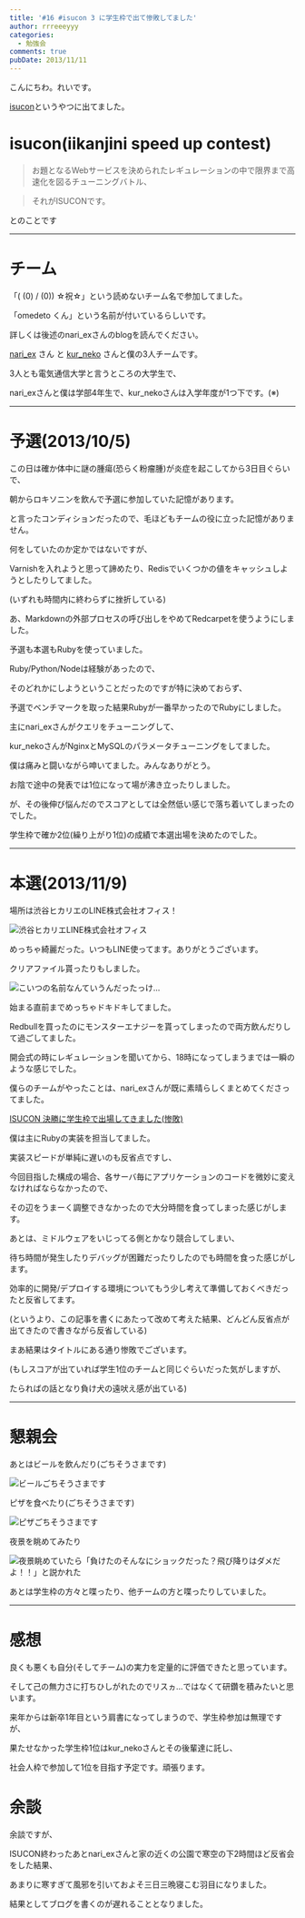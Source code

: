 ```yaml
---
title: '#16 #isucon 3 に学生枠で出て惨敗してました'
author: rrreeeyyy
categories:
  - 勉強会
comments: true
pubDate: 2013/11/11
---
```


こんにちわ。れいです。

[isucon][1]というやつに出てました。

<!--more-->

# isucon(iikanjini speed up contest)

> お題となるWebサービスを決められたレギュレーションの中で限界まで高速化を図るチューニングバトル、

> それがISUCONです。

とのことです

---

# チーム

「( (0) / (0)) ☆祝☆」という読めないチーム名で参加してました。

「omedeto くん」という名前が付いているらしいです。

詳しくは後述のnari_exさんのblogを読んでください。

[nari_ex][2] さん と [kur_neko][3] さんと僕の3人チームです。

3人とも電気通信大学と言うところの大学生で、

nari_exさんと僕は学部4年生で、kur_nekoさんは入学年度が1つ下です。(※)

---

# 予選(2013/10/5)

この日は確か体中に謎の腫瘍(恐らく粉瘤腫)が炎症を起こしてから3日目ぐらいで、

朝からロキソニンを飲んで予選に参加していた記憶があります。

と言ったコンディションだったので、毛ほどもチームの役に立った記憶がありません。

何をしていたのか定かではないですが、

Varnishを入れようと思って諦めたり、Redisでいくつかの値をキャッシュしようとしたりしてました。

(いずれも時間内に終わらずに挫折している)

あ、Markdownの外部プロセスの呼び出しをやめてRedcarpetを使うようにしました。

予選も本選もRubyを使っていました。

Ruby/Python/Nodeは経験があったので、

そのどれかにしようということだったのですが特に決めておらず、

予選でベンチマークを取った結果Rubyが一番早かったのでRubyにしました。

主にnari_exさんがクエリをチューニングして、

kur_nekoさんがNginxとMySQLのパラメータチューニングをしてました。

僕は痛みと闘いながら呻いてました。みんなありがとう。

お陰で途中の発表では1位になって場が沸き立ったりしました。

が、その後伸び悩んだのでスコアとしては全然低い感じで落ち着いてしまったのでした。

学生枠で確か2位(繰り上がり1位)の成績で本選出場を決めたのでした。

---

# 本選(2013/11/9)

場所は渋谷ヒカリエのLINE株式会社オフィス！

![渋谷ヒカリエLINE株式会社オフィス](/images/blog/isucon-line.jpg)

めっちゃ綺麗だった。いつもLINE使ってます。ありがとうございます。

クリアファイル貰ったりもしました。

![こいつの名前なんていうんだったっけ...](/images/blog/isucon-filer.jpg)

始まる直前までめっちゃドキドキしてました。

Redbullを買ったのにモンスターエナジーを貰ってしまったので両方飲んだりして過ごしてました。

開会式の時にレギュレーションを聞いてから、18時になってしまうまでは一瞬のような感じでした。

僕らのチームがやったことは、nari_exさんが既に素晴らしくまとめてくださってました。

[ISUCON 決勝に学生枠で出場してきました(惨敗)][4]

僕は主にRubyの実装を担当してました。

実装スピードが単純に遅いのも反省点ですし、

今回目指した構成の場合、各サーバ毎にアプリケーションのコードを微妙に変えなければならなかったので、

その辺をうまーく調整できなかったので大分時間を食ってしまった感じがします。

あとは、ミドルウェアをいじってる側とかなり競合してしまい、

待ち時間が発生したりデバッグが困難だったりしたのでも時間を食った感じがします。

効率的に開発/デプロイする環境についてもう少し考えて準備しておくべきだったと反省してます。

(というより、この記事を書くにあたって改めて考えた結果、どんどん反省点が出てきたので書きながら反省している)

まあ結果はタイトルにある通り惨敗でございます。

(もしスコアが出ていれば学生1位のチームと同じぐらいだった気がしますが、

たらればの話となり負け犬の遠吠え感が出ている)

---

# 懇親会

あとはビールを飲んだり(ごちそうさまです)

![ビールごちそうさまです](/images/blog/isucon-beer.jpg)

ピザを食べたり(ごちそうさまです)

![ピザごちそうさまです](/images/blog/isucon-pizza.jpg)

夜景を眺めてみたり

![夜景眺めていたら「負けたのそんなにショックだった？飛び降りはダメだよ！！」と説かれた](/images/blog/isucon-build.jpg)

あとは学生枠の方々と喋ったり、他チームの方と喋ったりしていました。

---

# 感想

良くも悪くも自分(そしてチーム)の実力を定量的に評価できたと思っています。

そして己の無力さに打ちひしがれたのでリスヵ…ではなくて研鑽を積みたいと思います。

来年からは新卒1年目という肩書になってしまうので、学生枠参加は無理ですが、

果たせなかった学生枠1位はkur_nekoさんとその後輩達に託し、

社会人枠で参加して1位を目指す予定です。頑張ります。

# 余談

余談ですが、

ISUCON終わったあとnari_exさんと家の近くの公園で寒空の下2時間ほど反省会をした結果、

あまりに寒すぎて風邪を引いておよそ三日三晩寝こむ羽目になりました。

結果としてブログを書くのが遅れることとなりました。

 [1]: http://isucon.net/
 [2]: https://twitter.com/nari_ex
 [3]: https://twitter.com/kur_neko
 [4]: http://www.nari64.com/?p=221
